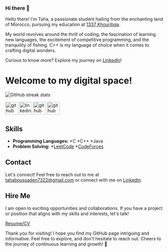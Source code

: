 ### Hi there 👋

Hello there! I'm Taha, a passionate student hailing from the enchanting land of Morocco, pursuing my education at [1337 Khouribga](https://1337.ma/en/khouribga/). 

My world revolves around the thrill of coding, the fascination of learning new languages, the excitement of 
competitive programming, and the tranquility of fishing. C++ is my language of choice when it comes to crafting digital wonders. 

Curious to know more? Explore my journey on [LinkedIn](https://www.linkedin.com/in/taha-boussaden-139100252/)!






# Welcome to my digital space!

![GitHub streak stats](https://streak-stats.demolab.com/?user=ThePhoenix77)  


[<img src='https://cdn.jsdelivr.net/npm/simple-icons@3.0.1/icons/github.svg' alt='github' height='40'>](https://github.com/ThePhoenix77)  [<img src='https://cdn.jsdelivr.net/npm/simple-icons@3.0.1/icons/linkedin.svg' alt='linkedin' height='40'>](https://www.linkedin.com/in/taha-boussaden-139100252/) [<img src='https://cdn.jsdelivr.net/npm/simple-icons@3.0.1/icons/leetcode.svg' alt='github' height='40'>](https://leetcode.com/tahaboussaden7322/) [<img src='https://cdn.jsdelivr.net/npm/simple-icons@3.0.1/icons/codeforces.svg' alt='github' height='40'>](https://codeforces.com/profile/tn_ix) 




## Skills

- **Programming Languages:**
    *C
    *C++
    *Java
- **Problem Solving:**
    *[LeetCode](https://leetcode.com/tahaboussaden7322/)
    *[CodeForces](https://codeforces.com/profile/tn_ix)


## Contact

Let's connect! Feel free to reach out to me at tahaboussaden7322@gmail.com 
or connect with me on [LinkedIn](https://www.linkedin.com/in/taha-boussaden-139100252/).

## Hire Me

I am open to exciting opportunities and collaborations. If you have a project or position that aligns with my skills and interests, let's talk!

[Resume/CV](link-to-resume)

Thank you for visiting! I hope you find my GitHub page intriguing and informative. Feel free to explore, and don't hesitate to reach out. Cheers to the journey of continuous learning and growth! 🚀
